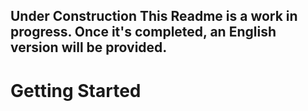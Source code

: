 Under Construction
This Readme is a work in progress. Once it's completed, an English version will be provided.
---
# Getting Started
